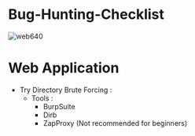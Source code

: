 # Bug-Hunting-Checklist
![web640](https://user-images.githubusercontent.com/59237881/225519816-500cc827-2c7f-42a4-b772-552eb1e6e11e.jpg)
# Web Application
* Try Directory Brute Forcing  :
   * Tools :
     * BurpSuite
     * Dirb  
     * ZapProxy (Not recommended for beginners)
